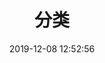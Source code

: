 ---
title: 分类
date: 2019-12-08 12:52:56
type: "categories"
comments: false
top_img: /img/category_bg.jpg
---